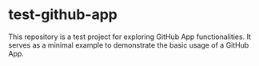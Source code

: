 # test-github-app

This repository is a test project for exploring GitHub App functionalities.
It serves as a minimal example to demonstrate the basic usage of a GitHub App.